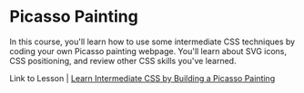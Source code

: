 <h1>Picasso Painting</h1>
<p>In this course, you'll learn how to use some intermediate CSS techniques by coding your own Picasso painting webpage. You'll learn about SVG icons, CSS positioning, and review other CSS skills you've learned.</p>
<p>Link to Lesson | <a target="_blank" href="https://www.freecodecamp.org/learn/2022/responsive-web-design/learn-intermediate-css-by-building-a-picasso-painting/step-1">Learn Intermediate CSS by Building a Picasso Painting</a></p>